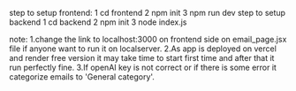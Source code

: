 step to setup frontend:
1 cd frontend
2 npm init
3 npm run dev
step to setup backend
1 cd backend
2 npm init
3 node index.js


note:
1.change the link to localhost:3000 on frontend side on email_page.jsx file if anyone want to run it on localserver.
2.As app is deployed on vercel and render free version it may take time to start first time and after that it run perfectly fine.
3.If openAI key is not correct or if there is some error it categorize emails to 'General category'.
